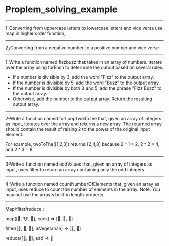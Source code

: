 # Proplem_solving_example

***********************
1-Converting from uppercase letters to lowercase letters and vice versa use map in higher order function;



*********************
2زConverting from a negative number to a positive number and  vice verse

****************************************



1_Write a function named fizzbuzz that takes in an array of numbers.
Iterate over the array using forEach to determine the output based on several rules:
  - If a number is divisible by 3, add the word "Fizz" to the output array.
  - If the number is divisible by 5, add the word "Buzz" to the output array.
  - If the number is divisible by both 3 and 5, add the phrase "Fizz Buzz" to the output array.
  - Otherwise, add the number to the output array.
Return the resulting output array.
***********************************************************************************
2-Write a function named forLoopTwoToThe that, given an array of integers as input, iterates over the array and returns a new array. The returned array should contain the result of raising 2 to the power of the original input element.

For example, twoToThe([1,2,3]) returns [2,4,8] because 2 ^ 1 = 2, 2 ^ 2 = 4, and 2 ^ 3 = 8.
*********************************************************************************************************
3-Write a function named oddValues that, given an array of integers as input, uses filter to return an array containing only the odd integers.

**********************************************************************************************************************
4-Write a function named countNumberOfElements that, given an array as input, uses reduce to count the number of elements in the array.
Note: You may not use the array's built-in length property.
***************************************************************************************************************************



Map/filter/reduce :

map([🌽, 🐮, 🐔], cook)
=> [🍿, 🍔, 🍳]

filter([🍿, 🍔, 🍳], isVegetarian)
=>  [🍿, 🍳]

reduce([🍿, 🍳], eat)
=> 💩
